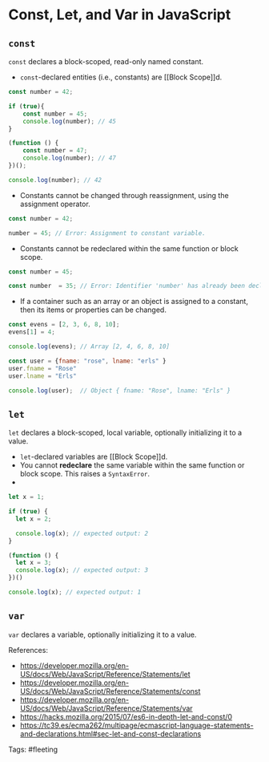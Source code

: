# Const, Let, and Var in JavaScript

## `const`

`const` declares a block-scoped, read-only named constant.

- `const`-declared entities (i.e., constants) are [[Block Scope]]d.

```JavaScript
const number = 42;

if (true){
	const number = 45;
	console.log(number); // 45
} 

(function () {
	const number = 47;
	console.log(number); // 47
})();

console.log(number); // 42
```

- Constants cannot be changed through reassignment, using the assignment operator.

```JavaScript
const number = 42;

number = 45; // Error: Assignment to constant variable.
```

- Constants cannot be redeclared within the same function or block scope.

```JavaScript
const number = 45;

const number  = 35; // Error: Identifier 'number' has already been declared
```

- If a container such as an array or an object is assigned to a constant, then its items or properties can be changed.

```JavaScript
const evens = [2, 3, 6, 8, 10];
evens[1] = 4;

console.log(evens); // Array [2, 4, 6, 8, 10]

const user = {fname: "rose", lname: "erls" }
user.fname = "Rose"
user.lname = "Erls"

console.log(user);  // Object { fname: "Rose", lname: "Erls" }
```

## `let`

`let` declares a block-scoped, local variable, optionally initializing it to a value.

- `let`-declared variables are [[Block Scope]]d. 
- You cannot **redeclare** the same variable within the same function or block scope. This raises a `SyntaxError`.
- 

```javascript
let x = 1;

if (true) {
  let x = 2;

  console.log(x); // expected output: 2
}

(function () {
  let x = 3;
  console.log(x); // expected output: 3
})()

console.log(x); // expected output: 1
```

## `var`
`var` declares a variable, optionally initializing it to a value.


References:
- https://developer.mozilla.org/en-US/docs/Web/JavaScript/Reference/Statements/let
- https://developer.mozilla.org/en-US/docs/Web/JavaScript/Reference/Statements/const
- https://developer.mozilla.org/en-US/docs/Web/JavaScript/Reference/Statements/var
- https://hacks.mozilla.org/2015/07/es6-in-depth-let-and-const/0
- https://tc39.es/ecma262/multipage/ecmascript-language-statements-and-declarations.html#sec-let-and-const-declarations

Tags: #fleeting 